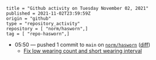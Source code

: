 ```
title = "Github activity on Tuesday November 02, 2021"
published = 2021-11-02T23:59:59Z
origin = "github"
type = "repository_activity"
repository = [ "norm/hasworn",]
tag = [ "repo-hasworn",]
```

* 05:50 — pushed 1 commit to `main` on [`norm/hasworn`](https://github.com/norm/hasworn) ([diff](https://github.com/norm/hasworn/compare/c66b7a829ae817bd0e4ccfff8f8f43976dfa6c68..cb6e1197212cf50d189ea96633556c893ffa6858))
  * [Fix low wearing count and short wearing interval](https://github.com/norm/hasworn/commit/cb6e1197212cf50d189ea96633556c893ffa6858)
